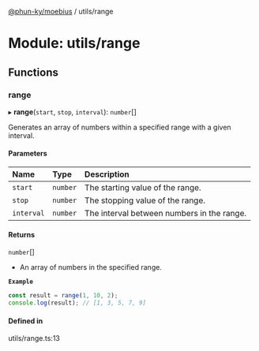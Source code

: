 [@phun-ky/moebius](../README.md) / utils/range

# Module: utils/range

## Functions

### range

▸ **range**(`start`, `stop`, `interval`): `number`[]

Generates an array of numbers within a specified range with a given interval.

#### Parameters

| Name | Type | Description |
| :------ | :------ | :------ |
| `start` | `number` | The starting value of the range. |
| `stop` | `number` | The stopping value of the range. |
| `interval` | `number` | The interval between numbers in the range. |

#### Returns

`number`[]

- An array of numbers in the specified range.

**`Example`**

```ts
const result = range(1, 10, 2);
console.log(result); // [1, 3, 5, 7, 9]
```

#### Defined in

utils/range.ts:13
